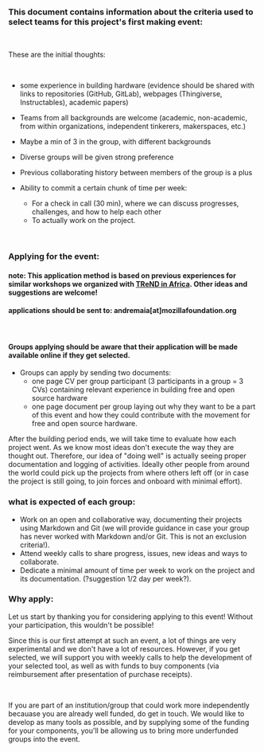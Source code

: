 ### This document contains information about the criteria used to select teams for this project's first making event:

<br>

These are the initial thoughts:

<br>

- some experience in building hardware (evidence should be shared with links to repositories (GitHub, GitLab), webpages (Thingiverse, Instructables), academic papers)
- Teams from all backgrounds are welcome (academic, non-academic, from within organizations, independent tinkerers, makerspaces, etc.)
- Maybe a min of 3 in the group, with different backgrounds
- Diverse groups will be given strong preference
- Previous collaborating history between members of the group is a plus

- Ability to commit a certain chunk of time per week:
  - For a check in call (30 min), where we can discuss progresses, challenges, and how to help each other
  - To actually work on the project.
 
 <br>


### Applying for the event:
#### note: This application method is based on previous experiences for similar workshops we organized with [TReND in Africa](trendinafrica.org). Other ideas and suggestions are welcome!

#### applications should be sent to: andremaia[at]mozillafoundation.org

<br>

#### Groups applying should be aware that their application will be made available online if they get selected.

- Groups can apply by sending two documents:
  - one page CV per group participant (3 participants in a group = 3 CVs) containing relevant experience in building free and open source hardware
  - one page document per group laying out why they want to be a part of this event and how they could contribute with the movement for free and open source hardware.

After the building period ends, we will take time to evaluate how each project went. As we know most ideas don't execute the way they are thought out. Therefore, our idea of "doing well" is actually seeing proper documentation and logging of activities. Ideally other people from around the world could pick up the projects from where others left off (or in case the project is still going, to join forces and onboard with minimal effort).

### what is expected of each group:
- Work on an open and collaborative way, documenting their projects using Markdown and Git (we will provide guidance in case your group has never worked with Markdown and/or Git. This is not an exclusion criteria!).
- Attend weekly calls to share progress, issues, new ideas and ways to collaborate.
- Dedicate a minimal amount of time per week to work on the project and its documentation. (?suggestion 1/2 day per week?).


### Why apply:
Let us start by thanking you for considering applying to this event! Without your participation, this wouldn't be possible!

Since this is our first attempt at such an event, a lot of things are very experimental and we don't have a lot of resources. However, if you get selected, we will support you with weekly calls to help the development of your selected tool, as well as with funds to buy components (via reimbursement after presentation of purchase receipts).

<br>

If you are part of an institution/group that could work more independently becauase you are already well funded, do get in touch. We would like to develop as many tools as possible, and by supplying some of the funding for your components, you'll be allowing us to bring more underfunded groups into the event.


